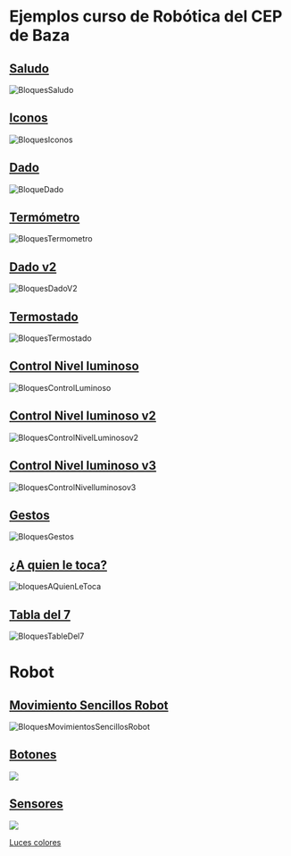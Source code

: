 # Ejemplos curso de Robótica del CEP de Baza

## [Saludo](https://makecode.microbit.org/_VLbJ3HUa8Apm)

![BloquesSaludo](./images/BloquesSaludo.png)


## [Iconos](https://makecode.microbit.org/_1fgT2wJfPfRm)

![BloquesIconos](./images/BloquesIconos.png)

## [Dado](https://makecode.microbit.org/_erxD3veibFKp)

![BloqueDado](./images/BloqueDado.png)

## [Termómetro](https://makecode.microbit.org/_Cvo0YaJdHhKq)


![BloquesTermometro](./images/BloquesTermometro.png)

## [Dado v2](https://makecode.microbit.org/_W2d1cvabFJDp)

![BloquesDadoV2](./images/BloquesDadoV2.png)

## [Termostado](https://makecode.microbit.org/_R81X2fiDU7Uy)

![BloquesTermostado](./images/BloquesTermostado.png)

## [Control Nivel luminoso](https://makecode.microbit.org/_CpDfra1hDe37)

![BloquesControlLuminoso](./images/BloquesControlLuminoso.png)

## [Control Nivel luminoso v2](https://makecode.microbit.org/_EKofv6UEfLYt)

![BloquesControlNivelLuminosov2](./images/BloquesControlNivelLuminosov2.png)

## [Control Nivel luminoso v3](https://makecode.microbit.org/_Hyxg4PPbTeux)

![BloquesControlNivelluminosov3](./images/BloquesControlNivelluminosov3.png)

## [Gestos](https://makecode.microbit.org/_DujPH54rq0h2)

![BloquesGestos](./images/BloquesGestos.png)

## [¿A quien le toca?](https://makecode.microbit.org/_4paTmUARmDdH)

![bloquesAQuienLeToca](./images/bloquesAQuienLeToca.png)

## [Tabla del 7](https://makecode.microbit.org/_guxTMaT4gDfA)

![BloquesTableDel7](./images/BloquesTableDel7.png)


# Robot

## [Movimiento Sencillos Robot](https://makecode.microbit.org/_MLz0vWWh286t)

![BloquesMovimientosSencillosRobot](./images/BloquesMovimientosSencillosRobot.png)

## [Botones](https://makecode.microbit.org/_6VMhyP5PogDV)

![](./images/.png)

## [Sensores](https://makecode.microbit.org/_TH32AbJUeF4H)

![](./images/.png)

[Luces colores](https://makecode.microbit.org/_6u1AeuhEEACU)